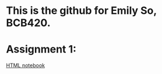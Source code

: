 # This is the github for Emily So, BCB420.

# Assignment 1: 
[HTML notebook](https://github.com/bcb420-2021/Emily_So/blob/main/Assignment-1.html)

